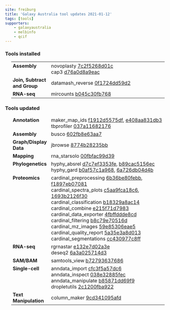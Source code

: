 ```yaml
---
site: freiburg
title: 'Galaxy Australia tool updates 2021-01-12'
tags: [tools]
supporters:
    - galaxyaustralia
    - melbinfo
    - qcif
---
```



<style>
  table {
    width: 100%;
    margin: 10px 20px;
  }
  table th {
    display: none;
  }
  td {
    padding: 3px 5px;
  }
  tr td:nth-child(1) {
    vertical-align: top;
    width: 25%;
  }
</style>

### Tools installed

| Section | Tool |
|---------|-----|
| **Assembly** | novoplasty [7c2f5268d01c](https://toolshed.g2.bx.psu.edu/view/iuc/novoplasty/7c2f5268d01c)<br/>cap3 [d76a0d8a9eac](https://toolshed.g2.bx.psu.edu/view/artbio/cap3/d76a0d8a9eac) |
| **Join, Subtract and Group** | datamash_reverse [0f1724dd59d2](https://toolshed.g2.bx.psu.edu/view/iuc/datamash_reverse/0f1724dd59d2) |
| **RNA-seq** | mircounts [b045c30fb768](https://toolshed.g2.bx.psu.edu/view/artbio/mircounts/b045c30fb768) |

### Tools updated

| Section | Tool |
|---------|-----|
| **Annotation** | maker_map_ids [f1912d5575df](https://toolshed.g2.bx.psu.edu/view/iuc/maker_map_ids/f1912d5575df), [e408aa831db3](https://toolshed.g2.bx.psu.edu/view/iuc/maker_map_ids/e408aa831db3)<br/>tbprofiler [037a11682176](https://toolshed.g2.bx.psu.edu/view/iuc/tbprofiler/037a11682176) |
| **Assembly** | busco [602fb8e63aa7](https://toolshed.g2.bx.psu.edu/view/iuc/busco/602fb8e63aa7) |
| **Graph/Display Data** | jbrowse [8774b28235bb](https://toolshed.g2.bx.psu.edu/view/iuc/jbrowse/8774b28235bb) |
| **Mapping** | rna_starsolo [00fbfac99d39](https://toolshed.g2.bx.psu.edu/view/iuc/rna_starsolo/00fbfac99d39) |
| **Phylogenetics** | hyphy_absrel [d7c7ef3353fe](https://toolshed.g2.bx.psu.edu/view/iuc/hyphy_absrel/d7c7ef3353fe), [b89cac5156ec](https://toolshed.g2.bx.psu.edu/view/iuc/hyphy_absrel/b89cac5156ec)<br/>hyphy_gard [b0af57c1a968](https://toolshed.g2.bx.psu.edu/view/iuc/hyphy_gard/b0af57c1a968), [6a726db04d4b](https://toolshed.g2.bx.psu.edu/view/iuc/hyphy_gard/6a726db04d4b) |
| **Proteomics** | cardinal_preprocessing [6b36be80febb](https://toolshed.g2.bx.psu.edu/view/galaxyp/cardinal_preprocessing/6b36be80febb), [f1897eb07081](https://toolshed.g2.bx.psu.edu/view/galaxyp/cardinal_preprocessing/f1897eb07081)<br/>cardinal_spectra_plots [c5aa9fca18c6](https://toolshed.g2.bx.psu.edu/view/galaxyp/cardinal_spectra_plots/c5aa9fca18c6), [1693b2126f30](https://toolshed.g2.bx.psu.edu/view/galaxyp/cardinal_spectra_plots/1693b2126f30)<br/>cardinal_classification [b18329a8ac14](https://toolshed.g2.bx.psu.edu/view/galaxyp/cardinal_classification/b18329a8ac14)<br/>cardinal_combine [e215f71d7983](https://toolshed.g2.bx.psu.edu/view/galaxyp/cardinal_combine/e215f71d7983)<br/>cardinal_data_exporter [4fbffddde8cd](https://toolshed.g2.bx.psu.edu/view/galaxyp/cardinal_data_exporter/4fbffddde8cd)<br/>cardinal_filtering [b8c79e70516d](https://toolshed.g2.bx.psu.edu/view/galaxyp/cardinal_filtering/b8c79e70516d)<br/>cardinal_mz_images [59e85306eae5](https://toolshed.g2.bx.psu.edu/view/galaxyp/cardinal_mz_images/59e85306eae5)<br/>cardinal_quality_report [5a35e3a8d013](https://toolshed.g2.bx.psu.edu/view/galaxyp/cardinal_quality_report/5a35e3a8d013)<br/>cardinal_segmentations [cc430977c8ff](https://toolshed.g2.bx.psu.edu/view/galaxyp/cardinal_segmentations/cc430977c8ff) |
| **RNA-seq** | rgrnastar [e132e7d02a3e](https://toolshed.g2.bx.psu.edu/view/iuc/rgrnastar/e132e7d02a3e)<br/>deseq2 [6a3a025714d3](https://toolshed.g2.bx.psu.edu/view/iuc/deseq2/6a3a025714d3) |
| **SAM/BAM** | samtools_view [b72793637686](https://toolshed.g2.bx.psu.edu/view/iuc/samtools_view/b72793637686) |
| **Single-cell** | anndata_import [cfc3f5a57dc6](https://toolshed.g2.bx.psu.edu/view/iuc/anndata_import/cfc3f5a57dc6)<br/>anndata_inspect [038e32885fec](https://toolshed.g2.bx.psu.edu/view/iuc/anndata_inspect/038e32885fec)<br/>anndata_manipulate [b85871dd69f9](https://toolshed.g2.bx.psu.edu/view/iuc/anndata_manipulate/b85871dd69f9)<br/>dropletutils [2c1200fba922](https://toolshed.g2.bx.psu.edu/view/iuc/dropletutils/2c1200fba922) |
| **Text Manipulation** | column_maker [9cd341095afd](https://toolshed.g2.bx.psu.edu/view/devteam/column_maker/9cd341095afd) |
